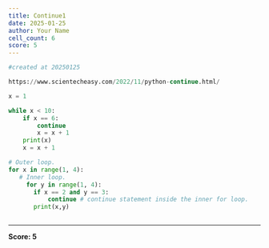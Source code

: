 ```yaml
---
title: Continue1
date: 2025-01-25
author: Your Name
cell_count: 6
score: 5
---
```


```python
#created at 20250125
```


```python
https://www.scientecheasy.com/2022/11/python-continue.html/
```


```python
x = 1
```


```python
while x < 10:
    if x == 6:
        continue
        x = x + 1
    print(x)
    x = x + 1
```


```python
# Outer loop.
for x in range(1, 4):
   # Inner loop.
     for y in range(1, 4):
       if x == 2 and y == 3:
           continue # continue statement inside the inner for loop.
       print(x,y)

```


```python

```


---
**Score: 5**